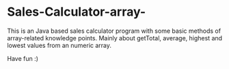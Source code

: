 # Sales-Calculator-array-
This is an Java based sales calculator program with some basic methods of array-related knowledge points.
Mainly about getTotal, average, highest and lowest values from an numeric array.

Have fun :)
